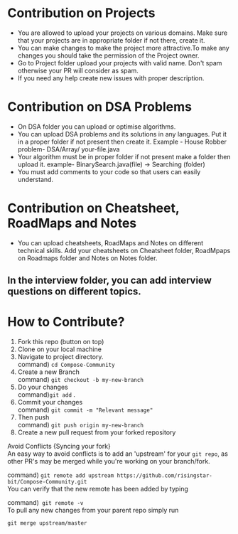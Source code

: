 
# **Contribution on Projects**

- You are allowed to upload your projects on various domains. Make sure that your projects are in appropriate folder if not there, create it.
- You can make changes to make the project more attractive.To make any changes you should take the permission of the Project owner.
- Go to Project folder upload your projects with valid name. Don't spam otherwise your PR will consider as spam.
- If you need any help create new issues with proper description.<br>

# **Contribution on DSA Problems**

- On DSA folder you can upload or optimise algorithms.
- You can upload DSA problems and its solutions in any languages. Put it in a proper folder if not present then create it. Example - House Robber problem- DSA/Array/ your-file.java 
- Your algorithm must be in proper folder if not present make a folder then upload it. example- BinarySearch.java(file) -> Searching (folder)
- You must add comments to your code so that users can easily understand.<br>
 
# **Contribution on Cheatsheet, RoadMaps and Notes**

- You can upload cheatsheets, RoadMaps and Notes on different technical skills. Add your cheatsheets on Cheatsheet folder, RoadMpaps on Roadmaps folder and Notes on Notes folder.<br>

## In the interview folder, you can add interview questions on different topics. <br>

# **How to Contribute?**

1) Fork this repo (button on top)
2) Clone on your local machine
3) Navigate to project directory.<br>command) `cd Compose-Community`<br>
4) Create a new Branch<br>command) `git checkout -b my-new-branch`<br>
5) Do your changes<br>command)`git add` .<br>
6) Commit your changes<br>command) `git commit -m "Relevant message"`<br>
7) Then push<br>command) `git push origin my-new-branch`<br>
8) Create a new pull request from your forked repository

Avoid Conflicts {Syncing your fork}<br>
An easy way to avoid conflicts is to add an 'upstream' for your `git repo`, as other PR's may be merged while you're working on your branch/fork.<br>

command) `git remote add upstream https://github.com/risingstar-bit/Compose-Community.git`<br>
You can verify that the new remote has been added by typing<br>

command)` git remote -v`<br>
To pull any new changes from your parent repo simply run<br>

`git merge upstream/master`<br>
